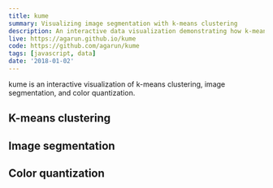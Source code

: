 ```yaml
---
title: kume
summary: Visualizing image segmentation with k-means clustering
description: An interactive data visualization demonstrating how k-means clustering can be used to determine dominant colors in images. It draws the image with a reduced palette after performing color quantization based on the segments.
live: https://agarun.github.io/kume
code: https://github.com/agarun/kume
tags: [javascript, data]
date: '2018-01-02'
---
```


kume is an interactive visualization of k-means clustering, image segmentation, and color quantization.

## K-means clustering

## Image segmentation

## Color quantization
